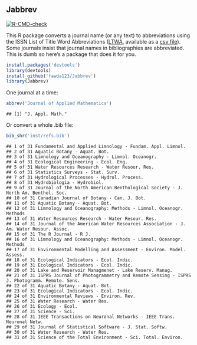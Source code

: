 
## Jabbrev

[![R-CMD-check](https://github.com/fawda123/Jabbrev/actions/workflows/R-CMD-check.yaml/badge.svg)](https://github.com/fawda123/Jabbrev/actions/workflows/R-CMD-check.yaml)

This R package converts a journal name (or any text) to abbreviations
using the ISSN List of Title Word Abbreviations
([LTWA](https://www.issn.org/services/online-services/access-to-the-ltwa/),
available as a [csv
file](https://www.issn.org/wp-content/uploads/2024/02/ltwa_current.csv)).
Some journals insist that journal names in bibliographies are
abbreviated. This is dumb so here’s a package that does it for you.

``` r
install.packages('devtools')
library(devtools)
install_github('fawda123/Jabbrev')
library(Jabbrev)
```

One journal at a time:

``` r
abbrev('Journal of Applied Mathematics')
```

    ## [1] "J. Appl. Math."

Or convert a whole .bib file:

``` r
bib_shr('inst/refs.bib')
```

    ## 1 of 31 Fundamental and Applied Limnology - Fundam. Appl. Limnol. 
    ## 2 of 31 Aquatic Botany - Aquat. Bot. 
    ## 3 of 31 Limnology and Oceanography - Limnol. Oceanogr. 
    ## 4 of 31 Ecological Engineering - Ecol. Eng. 
    ## 5 of 31 Water Resources Research - Water Resour. Res. 
    ## 6 of 31 Statistics Surveys - Stat. Surv. 
    ## 7 of 31 Hydrological Processes - Hydrol. Process. 
    ## 8 of 31 Hydrobiologia - Hydrobiol. 
    ## 9 of 31 Journal of the North American Benthological Society - J. North Am. Benthol. Soc. 
    ## 10 of 31 Canadian Journal of Botany - Can. J. Bot. 
    ## 11 of 31 Aquatic Botany - Aquat. Bot. 
    ## 12 of 31 Limnology and Oceanography: Methods - Limnol. Oceanogr. Methods 
    ## 13 of 31 Water Resources Research - Water Resour. Res. 
    ## 14 of 31 Journal of the American Water Resources Association - J. Am. Water Resour. Assoc. 
    ## 15 of 31 The R Journal - R J. 
    ## 16 of 31 Limnology and Oceanography: Methods - Limnol. Oceanogr. Methods 
    ## 17 of 31 Environmental Modelling and Assessment - Environ. Model. Assess. 
    ## 18 of 31 Ecological Indicators - Ecol. Indic. 
    ## 19 of 31 Ecological Indicators - Ecol. Indic. 
    ## 20 of 31 Lake and Reservoir Managmenet - Lake Reserv. Manag. 
    ## 21 of 31 ISPRS Journal of Photogrammetry and Remote Sensing - ISPRS J. Photogramm. Remote. Sens. 
    ## 22 of 31 Aquatic Botany - Aquat. Bot. 
    ## 23 of 31 Ecological Indicators - Ecol. Indic. 
    ## 24 of 31 Environmental Reviews - Environ. Rev. 
    ## 25 of 31 Water Research - Water Res. 
    ## 26 of 31 Ecology - Ecol. 
    ## 27 of 31 Science - Sci. 
    ## 28 of 31 IEEE Transactions on Neuronal Networks - IEEE Trans. Neuronal Netw. 
    ## 29 of 31 Journal of Statistical Software - J. Stat. Softw. 
    ## 30 of 31 Water Research - Water Res. 
    ## 31 of 31 Science of the Total Environment - Sci. Total. Environ.
